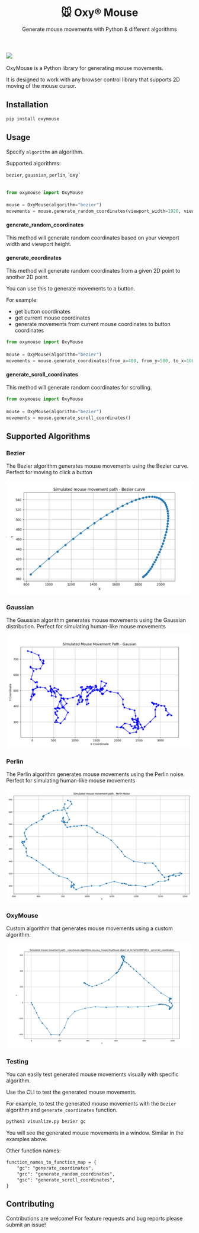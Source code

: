 <h1 align="center">
        🐭 Oxy® Mouse
    </h1>
    <p align="center">
        <p align="center">Generate mouse movements with Python & different algorithms</p>
    </p>
<h4 align="center">
    <a href="https://discord.gg/cZZ7Bw4xN3">
        <img 
    </a>
</h4>

[![](https://dcbadge.vercel.app/api/server/eWsVUJrnG5)](https://discord.gg/Pds3gBmKMH)

OxyMouse is a Python library for generating mouse movements. 

It is designed to work with any browser control library that supports 2D moving of the mouse cursor.

## Installation

```bash
pip install oxymouse
```

## Usage

Specify `algorithm` an algorithm.

Supported algorithms:

`bezier`, `gaussian`, `perlin`, 'oxy'

```python

from oxymouse import OxyMouse

mouse = OxyMouse(algorithm="bezier")
movements = mouse.generate_random_coordinates(viewport_width=1920, viewport_height=1080)
```


#### generate_random_coordinates

This method will generate random coordinates based on your viewport width and viewport height.


#### generate_coordinates

This method will generate random coordinates from a given 2D point to another 2D point.

You can use this to generate movements to a button.

For example:

- get button coordinates
- get current mouse coordinates
- generate movements from current mouse coordinates to button coordinates

```python
from oxymouse import OxyMouse

mouse = OxyMouse(algorithm="bezier")
movements = mouse.generate_coordinates(from_x=400, from_y=500, to_x=1000, to_y=1200)
```

#### generate_scroll_coordinates

This method will generate random coordinates for scrolling.

```python
from oxymouse import OxyMouse

mouse = OxyMouse(algorithm="bezier")
movements = mouse.generate_scroll_coordinates()
```

## Supported Algorithms

### Bezier

The Bezier algorithm generates mouse movements using the Bezier curve.
Perfect for moving to click a button

![bezier.png](imgs/bezier.png)

### Gaussian

The Gaussian algorithm generates mouse movements using the Gaussian distribution.
Perfect for simulating human-like mouse movements

![gaussian.png](imgs/gaussian.png)

### Perlin

The Perlin algorithm generates mouse movements using the Perlin noise.
Perfect for simulating human-like mouse movements

![perlin.png](imgs/perlin.png)

### OxyMouse

Custom algorithm that generates mouse movements using a custom algorithm.

![oxy.png](imgs/oxy.png)

### Testing

You can easily test generated mouse movements visually with specific algorithm.

Use the CLI to test the generated mouse movements.

For example, to test the generated mouse movements with the `Bezier` algorithm and `generate_coordinates` function.

```bash
python3 visualize.py bezier gc
```

You will see the generated mouse movements in a window. Similar in the examples above.

Other function names:
```
function_names_to_function_map = {
    "gc": "generate_coordinates",
    "grc": "generate_random_coordinates",
    "gsc": "generate_scroll_coordinates",
}
```

## Contributing

Contributions are welcome! For feature requests and bug reports please submit an issue!
